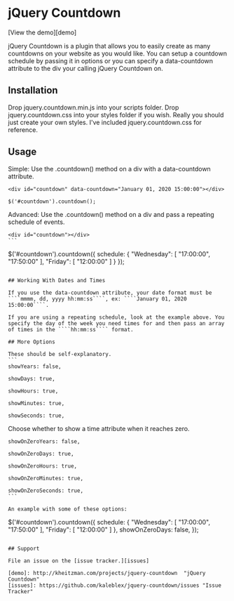 # jQuery Countdown

[View the demo][demo]

jQuery Countdown is a plugin that allows you to easily create as many countdowns on your website as you would like. You can setup a countdown schedule by passing it in options or you can specify a data-countdown attribute to the div your calling jQuery Countdown on.

## Installation

Drop jquery.countdown.min.js into your scripts folder. Drop jquery.countdown.css into your styles folder if you wish. Really you should just create your own styles. I've included jquery.countdown.css for reference.

## Usage

Simple: Use the .countdown() method on a div with a data-countdown attribute.

````
<div id="countdown" data-countdown="January 01, 2020 15:00:00"></div>
````

````
$('#countdown').countdown();
````

Advanced: Use the .countdown() method on a div and pass a repeating schedule of events.

````
<div id="countdown"></div>
```

````
$('#countdown').countdown({
	schedule: { 
		"Wednesday": [ "17:00:00", "17:50:00" ],
		"Friday": [ "12:00:00" ]
	}
});
````

## Working With Dates and Times

If you use the data-countdown attribute, your date format must be ````mmmm, dd, yyyy hh:mm:ss````, ex: ````January 01, 2020 15:00:00````.

If you are using a repeating schedule, look at the example above. You specify the day of the week you need times for and then pass an array of times in the ````hh:mm:ss```` format.

## More Options

These should be self-explanatory.
```
showYears: false,
````
````
showDays: true,
````
````
showHours: true,
````
````
showMinutes: true,
````
````
showSeconds: true,
````

Choose whether to show a time attribute when it reaches zero.
````
showOnZeroYears: false,
````
````
showOnZeroDays: true,
````
````
showOnZeroHours: true,
````
````
showOnZeroMinutes: true,
````
````
showOnZeroSeconds: true,
```

An example with some of these options:
````
$('#countdown').countdown({
	schedule: {
		"Wednesday": [ "17:00:00", "17:50:00" ],
		"Friday": [ "12:00:00" ]
	},
	showOnZeroDays: false,
});
````

## Support

File an issue on the [issue tracker.][issues]

[demo]: http://kheitzman.com/projects/jquery-countdown  "jQuery Countdown"
[issues]: https://github.com/kaleblex/jquery-countdown/issues "Issue Tracker"
